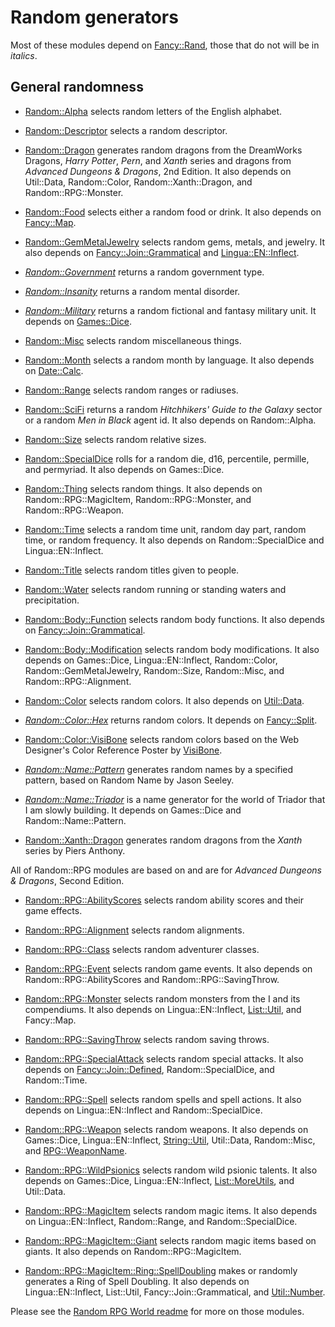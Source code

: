 # Random generators

Most of these modules depend on [Fancy::Rand](../Fancy/Rand.pm), those that do not will be in *italics*.

## General randomness

* [Random::Alpha](Alpha.pm) selects random letters of the English alphabet.
* [Random::Descriptor](Descriptor.pm) selects a random descriptor.
* [Random::Dragon](Dragon.pm) generates random dragons from the DreamWorks Dragons, *Harry Potter*, *Pern*, and *Xanth* series and dragons from *Advanced Dungeons & Dragons*, 2nd Edition. It also depends on Util::Data, Random::Color, Random::Xanth::Dragon, and Random::RPG::Monster.
* [Random::Food](Food.pm) selects either a random food or drink. It also depends on [Fancy::Map](../Fancy/Map.pm).
* [Random::GemMetalJewelry](GemMetalJewelry.pm) selects random gems, metals, and jewelry. It also depends on [Fancy::Join::Grammatical](../Fancy/Join/Grammatical.pm) and [Lingua::EN::Inflect](https://metacpan.org/pod/Lingua::EN::Inflect).
* [*Random::Government*](Government.pm) returns a random government type.
* [*Random::Insanity*](Insanity.pm) returns a random mental disorder.
* [*Random::Military*](Military.pm) returns a random fictional and fantasy military unit. It depends on [Games::Dice](https://metacpan.org/pod/Games::Dice).
* [Random::Misc](Misc.pm) selects random miscellaneous things.
* [Random::Month](Month.pm) selects a random month by language. It also depends on [Date::Calc](https://metacpan.org/pod/Date::Calc).
* [Random::Range](Range.pm) selects random ranges or radiuses.
* [Random::SciFi](SciFi.pm) returns a random *Hitchhikers' Guide to the Galaxy* sector or a random *Men in Black* agent id. It also depends on Random::Alpha.
* [Random::Size](Size.pm) selects random relative sizes.
* [Random::SpecialDice](SpecialDice.pm) rolls for a random die, d16, percentile, permille, and permyriad. It also depends on Games::Dice.
* [Random::Thing](Thing.pm) selects random things. It also depends on Random::RPG::MagicItem, Random::RPG::Monster, and Random::RPG::Weapon.
* [Random::Time](Time.pm) selects a random time unit, random day part, random time, or random frequency. It also depends on Random::SpecialDice and Lingua::EN::Inflect.
* [Random::Title](Title.pm) selects random titles given to people.
* [Random::Water](Water.pm) selects random running or standing waters and precipitation.

* [Random::Body::Function](Body/Function.pm) selects random body functions. It also depends on [Fancy::Join::Grammatical](../Fancy/Join/Grammatical.pm).
* [Random::Body::Modification](Body/Modification.pm) selects random body modifications. It also depends on Games::Dice, Lingua::EN::Inflect, Random::Color, Random::GemMetalJewelry, Random::Size, Random::Misc, and Random::RPG::Alignment.

* [Random::Color](Color.pm) selects random colors. It also depends on [Util::Data](../Util/Data.pm).
* [*Random::Color::Hex*](Color/Hex.pm) returns random colors. It depends on [Fancy::Split](../Fancy/Split.pm).
* [Random::Color::VisiBone](Color/VisiBone.pm) selects random colors based on the Web Designer's Color Reference Poster by [VisiBone](http://www.visibone.com/color/poster4x.html).

* [*Random::Name::Pattern*](Name/Pattern.pm) generates random names by a specified pattern, based on Random Name by Jason Seeley.
* [*Random::Name::Triador*](Name/Triador.pm) is a name generator for the world of Triador that I am slowly building. It depends on Games::Dice and Random::Name::Pattern.

* [Random::Xanth::Dragon](Xanth/Dragon.pm) generates random dragons from the *Xanth* series by Piers Anthony.

All of Random::RPG modules are based on and are for *Advanced Dungeons & Dragons*, Second Edition.
* [Random::RPG::AbilityScores](RPG/AbilityScores.pm) selects random ability scores and their game effects.
* [Random::RPG::Alignment](RPG/Alignment.pm) selects random alignments.
* [Random::RPG::Class](RPG/Class.pm) selects random adventurer classes.
* [Random::RPG::Event](RPG/Event.pm) selects random game events. It also depends on Random::RPG::AbilityScores and Random::RPG::SavingThrow.
* [Random::RPG::Monster](RPG/Monster.pm) selects random monsters from the I<Monstrous Manual> and its compendiums. It also depends on Lingua::EN::Inflect, [List::Util](https://metacpan.org/pod/List::Util), and Fancy::Map.
* [Random::RPG::SavingThrow](RPG/SavingThrow.pm) selects random saving throws.
* [Random::RPG::SpecialAttack](RPG/SpecialAttack.pm) selects random special attacks. It also depends on [Fancy::Join::Defined](../Fancy/Join/Defined.pm), Random::SpecialDice, and Random::Time.
* [Random::RPG::Spell](RPG/Spell.pm) selects random spells and spell actions. It also depends on Lingua::EN::Inflect and Random::SpecialDice.
* [Random::RPG::Weapon](RPG/Weapon.pm) selects random weapons. It also depends on Games::Dice, Lingua::EN::Inflect, [String::Util](https://metacpan.org/pod/String::Util), Util::Data, Random::Misc, and [RPG::WeaponName](../RPG/WeaponName.pm).
* [Random::RPG::WildPsionics](RPG/WildPsionics.pm) selects random wild psionic talents. It also depends on Games::Dice, Lingua::EN::Inflect, [List::MoreUtils](https://metacpan.org/pod/List::MoreUtils), and Util::Data.

* [Random::RPG::MagicItem](RPG/MagicItem.pm) selects random magic items. It also depends on Lingua::EN::Inflect, Random::Range, and Random::SpecialDice.
* [Random::RPG::MagicItem::Giant](RPG/MagicItem/Giant.pm) selects random magic items based on giants. It also depends on Random::RPG::MagicItem.
* [Random::RPG::MagicItem::Ring::SpellDoubling](RPG/MagicItem/Ring/SpellDoubling.pm) makes or randomly generates a Ring of Spell Doubling. It also depends on Lingua::EN::Inflect, List::Util, Fancy::Join::Grammatical, and [Util::Number](../Util/Number.pm).

Please see the [Random RPG World readme](RPG/World/readme.md) for more on those modules.